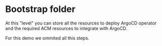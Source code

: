 # Bootstrap folder

At this "level" you can store all the resources to deploy ArgoCD operator and the required ACM resources to integrate with ArgoCD.

For this demo we ommited all this steps.

